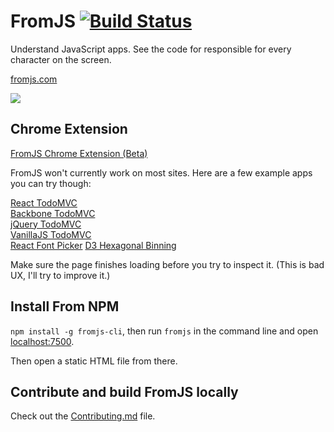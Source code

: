 # FromJS [![Build Status](https://travis-ci.org/mattzeunert/FromJS.svg?branch=master)](https://travis-ci.org/mattzeunert/FromJS)

Understand JavaScript apps. See the code for responsible for every character on the screen.

[fromjs.com](http://www.fromjs.com/)

![](https://cloud.githubusercontent.com/assets/1303660/17478187/e9b9b2bc-5d61-11e6-8645-b89574767bf4.png)

## Chrome Extension

[FromJS Chrome Extension (Beta)](https://chrome.google.com/webstore/detail/fromjs/hjkhdaoomfphjmffaklelpmkllfbjjfd)

FromJS won't currently work on most sites. Here are a few example apps you can try though:

[React TodoMVC](http://todomvc.com/examples/react/#/)  
[Backbone TodoMVC](http://todomvc.com/examples/backbone/)  
[jQuery TodoMVC](http://todomvc.com/examples/jquery/#)  
[VanillaJS TodoMVC](http://todomvc.com/examples/vanillajs/)  
[React Font Picker](https://andreasur.github.io/react-font-picker/)
[D3 Hexagonal Binning](http://bl.ocks.org/mbostock/raw/4248145/)

Make sure the page finishes loading before you try to inspect it. (This is bad UX, I'll try to improve it.)

## Install From NPM

`npm install -g fromjs-cli`, then run `fromjs` in the command line and open [localhost:7500](http://localhost:7500/).

Then open a static HTML file from there.

## Contribute and build FromJS locally

Check out the [Contributing.md](https://github.com/mattzeunert/FromJS/blob/master/CONTRIBUTING.md) file.
